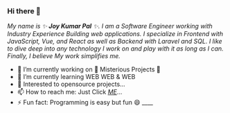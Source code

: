 ### Hi there 👋

_My name is ✨ **Joy Kumar Pal** ✨. I am a Software Engineer working with Industry Experience Building web applications. I specialize in Frontend with JavaScript, Vue, and React as well as Backend with Laravel and SQL. I like to dive deep into any technology I work on and play with it as long as I can. Finally, I believe My work simplifies me._

- 🔭 I’m currently working on 🌱 Misterious Projects 🌱
- 🌱 I’m currently learning WEB WEB & WEB
- 👯 Interested to opensource projects...
- 📫 How to reach me: Just Click [_ME_](joypal.23.jkp@gmail.com)...
- ⚡ Fun fact: Programming is easy but fun 😄 ____
